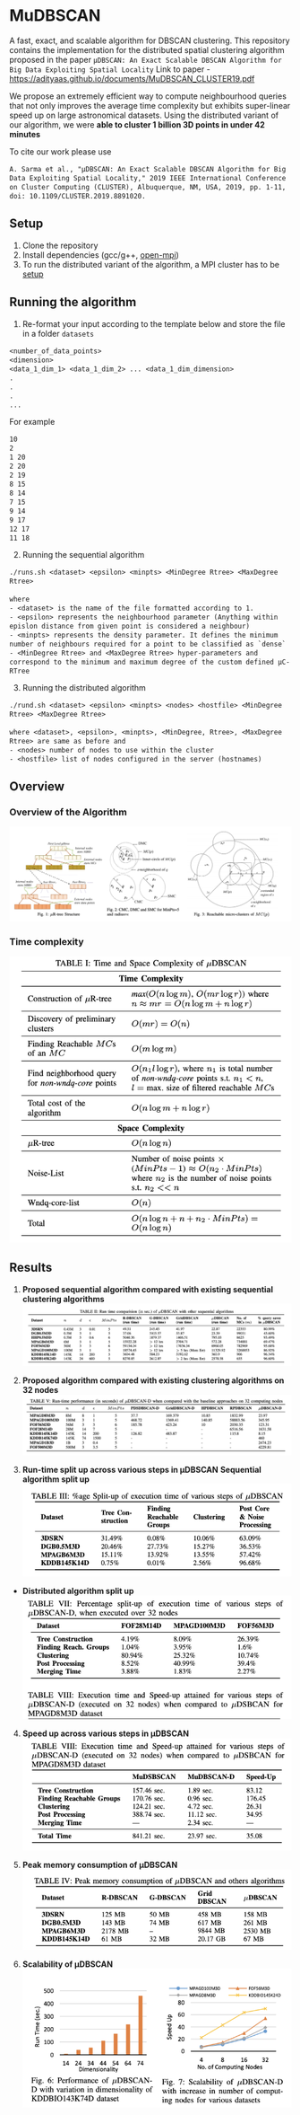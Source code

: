 # MuDBSCAN
A fast, exact, and scalable algorithm for DBSCAN clustering.
This repository contains the implementation for the distributed spatial clustering algorithm proposed in the paper `μDBSCAN: An Exact Scalable DBSCAN Algorithm for Big Data Exploiting Spatial Locality`
Link to paper - https://adityaas.github.io/documents/MuDBSCAN_CLUSTER19.pdf

We propose an extremely efficient way to compute neighbourhood queries that not only improves the average time complexity but exhibits super-linear speed up on large astronomical datasets. Using the distributed variant of our algorithm, we were **able to cluster 1 billion 3D points in under 42 minutes**

To cite our work please use 
```
A. Sarma et al., "μDBSCAN: An Exact Scalable DBSCAN Algorithm for Big Data Exploiting Spatial Locality," 2019 IEEE International Conference on Cluster Computing (CLUSTER), Albuquerque, NM, USA, 2019, pp. 1-11, doi: 10.1109/CLUSTER.2019.8891020.
```

## Setup
1. Clone the repository
2. Install dependencies (gcc/g++, [open-mpi](https://www.open-mpi.org/))
3. To run the distributed variant of the algorithm, a MPI cluster has to be [setup](https://mpitutorial.com/tutorials/running-an-mpi-cluster-within-a-lan/)

## Running the algorithm
1. Re-format your input according to the template below and store the file in a folder `datasets`

```
<number_of_data_points>
<dimension>
<data_1_dim_1> <data_1_dim_2> ... <data_1_dim_dimension>
.
.
.
...
```

For example
```
10
2
1 20
2 20
2 19
8 15
8 14
7 15
9 14
9 17
12 17
11 18
```

2. Running the sequential algorithm
```shell
./runs.sh <dataset> <epsilon> <minpts> <MinDegree Rtree> <MaxDegree Rtree>

where
- <dataset> is the name of the file formatted according to 1.
- <epsilon> represents the neighbourhood parameter (Anything within epislon distance from given point is considered a neighbour)
- <minpts> represents the density parameter. It defines the minimum number of neighbours required for a point to be classified as `dense`
- <MinDegree Rtree> and <MaxDegree Rtree> hyper-parameters and correspond to the minimum and maximum degree of the custom defined μC-RTree
```

3. Running the distributed algorithm
```shell
./rund.sh <dataset> <epsilon> <minpts> <nodes> <hostfile> <MinDegree Rtree> <MaxDegree Rtree>

where <dataset>, <epsilon>, <minpts>, <MinDegree, Rtree>, <MaxDegree Rtree> are same as before and
- <nodes> number of nodes to use within the cluster
- <hostfile> list of nodes configured in the server (hostnames)

```

## Overview
### Overview of the Algorithm
![overview](images/overview.png)

### Time complexity
![complexity](images/table1.png)

## Results
1. **Proposed sequential algorithm compared with existing sequential clustering algorithms**
![sequential](images/table2.png)

2. **Proposed algorithm compared with existing clustering algorithms on 32 nodes**
![sequential](images/table5.png)

3. **Run-time split up across various steps in μDBSCAN**
**Sequential algorithm split up**
![seq](images/table3.png)

- **Distributed algorithm split up**
![dist](images/table7.png)

4. **Speed up across various steps in μDBSCAN**
![speedup](images/table8.png)

5. **Peak memory consumption of μDBSCAN**
![memory](images/table4.png)

6. **Scalability of μDBSCAN**
![scalability](images/fig6_7.png)

